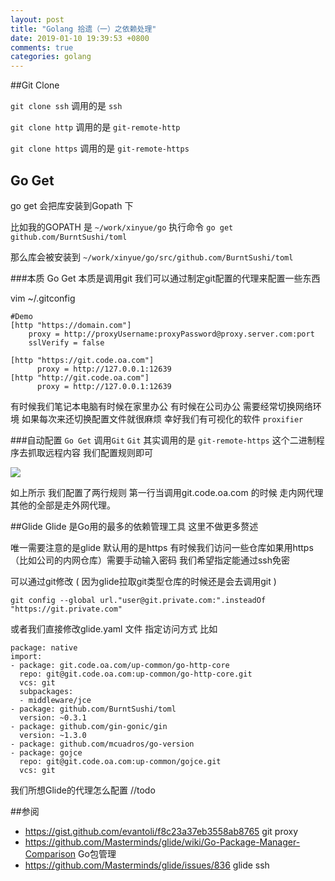 ```yaml
---
layout: post
title: "Golang 拾遗（一）之依赖处理"
date: 2019-01-10 19:39:53 +0800
comments: true
categories: golang
---
```



##Git Clone

`git clone ssh` 调用的是 `ssh` 

`git clone http` 调用的是 `git-remote-http` 

`git clone https` 调用的是 `git-remote-https` 

## Go Get
go get 会把库安装到Gopath 下

比如我的GOPATH 是 `~/work/xinyue/go`  执行命令 `go get github.com/BurntSushi/toml`

那么库会被安装到 `~/work/xinyue/go/src/github.com/BurntSushi/toml`

<!-- more -->

###本质
Go Get 本质是调用git 我们可以通过制定git配置的代理来配置一些东西

vim ~/.gitconfig

``` 
#Demo
[http "https://domain.com"]
	proxy = http://proxyUsername:proxyPassword@proxy.server.com:port
	sslVerify = false
	
[http "https://git.code.oa.com"]
      proxy = http://127.0.0.1:12639
[http "http://git.code.oa.com"]
      proxy = http://127.0.0.1:12639

```

有时候我们笔记本电脑有时候在家里办公 有时候在公司办公 需要经常切换网络环境 如果每次来还切换配置文件就很麻烦 幸好我们有可视化的软件 `proxifier`

###自动配置
`Go Get` 调用`Git`  `Git` 其实调用的是 `git-remote-https` 这个二进制程序去抓取远程内容 我们配置规则即可

![](media/15468459121385/15471079183836.jpg)

如上所示 我们配置了两行规则 第一行当调用git.code.oa.com 的时候 走内网代理 其他的全部是走外网代理。



##Glide
Glide 是Go用的最多的依赖管理工具 这里不做更多赘述

唯一需要注意的是glide 默认用的是https 有时候我们访问一些仓库如果用https（比如公司的内网仓库）需要手动输入密码  我们希望指定能通过ssh免密

可以通过git修改 ( 因为glide拉取git类型仓库的时候还是会去调用git )

```
git config --global url."user@git.private.com:".insteadOf "https://git.private.com"
```

或者我们直接修改glide.yaml 文件 指定访问方式 比如

```
package: native
import:
- package: git.code.oa.com/up-common/go-http-core
  repo: git@git.code.oa.com:up-common/go-http-core.git
  vcs: git
  subpackages:
  - middleware/jce
- package: github.com/BurntSushi/toml
  version: ~0.3.1
- package: github.com/gin-gonic/gin
  version: ~1.3.0
- package: github.com/mcuadros/go-version
- package: gojce
  repo: git@git.code.oa.com:up-common/gojce.git
  vcs: git
```

我们所想Glide的代理怎么配置 //todo

##参阅

* https://gist.github.com/evantoli/f8c23a37eb3558ab8765 git proxy
* https://github.com/Masterminds/glide/wiki/Go-Package-Manager-Comparison Go包管理
* https://github.com/Masterminds/glide/issues/836 glide ssh


